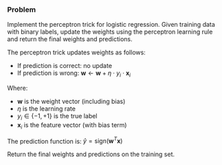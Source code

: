 ### Problem

Implement the perceptron trick for logistic regression. Given training data with binary labels, update the weights using the perceptron learning rule and return the final weights and predictions.

The perceptron trick updates weights as follows:
- If prediction is correct: no update
- If prediction is wrong: $\mathbf{w} \leftarrow \mathbf{w} + \eta \cdot y_i \cdot \mathbf{x}_i$

Where:
- $\mathbf{w}$ is the weight vector (including bias)
- $\eta$ is the learning rate
- $y_i \in \{-1, +1\}$ is the true label
- $\mathbf{x}_i$ is the feature vector (with bias term)

The prediction function is: $\hat{y} = \text{sign}(\mathbf{w}^T \mathbf{x})$

Return the final weights and predictions on the training set.
